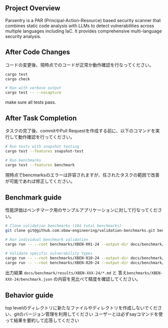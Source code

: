 ## Project Overview

Parsentry is a PAR (Principal-Action-Resource) based security scanner that combines static code analysis with LLMs to detect vulnerabilities across multiple languages including IaC. It provides comprehensive multi-language security analysis.

## After Code Changes

コードの変更後、現時点でのコードが正常か動作確認を行なってください。

```bash
cargo test
cargo check

# Run with verbose output
cargo test -- --nocapture
```

make sure all tests pass.

## After Task Completion

タスクの完了後、commitやPull Requestを作成する前に、以下のコマンドを実行して動作確認を行ってください。

```bash
# Run tests with snapshot testing
cargo test --features snapshot-test

# Run benchmarks
cargo test --features benchmark
```

現時点でbencmarksのエラーは許容されますが、任されたタスクの範囲で改善が可能であれば修正してください。

## Benchmark guide

性能評価はベンチマーク用のサンプルアプリケーションに対して行なってください。

```bash
# Clone validation benchmarks (104 total benchmarks)
git clone git@github.com:xbow-engineering/validation-benchmarks.git benchmarks

# Run individual benchmark validation
cargo run -- --root benchmarks/XBEN-001-24 --output-dir docs/benchmark/results/XBEN-001-24 --generate-patterns

# Validate specific vulnerability types
cargo run -- --root benchmarks/XBEN-010-24 --output-dir docs/benchmark/results/XBEN-010-24 --generate-patterns
cargo run -- --root benchmarks/XBEN-020-24 --output-dir docs/benchmark/results/XBEN-020-24 --generate-patterns
```

出力結果 `docs/benchmark/results/XBEN-XXX-24/*.md` と 答え`benchmarks/XBEN-XXX-24/benchmark.json` の内容を見比べて精度を確認してください。

## Behavior guide

top levelのディレクトリに新たなファイルやディレクトリを作成しないでください、gitのバージョン管理を利用してください
ユーザーとは必ずsayコマンドを使って結果を要約して応答してください
